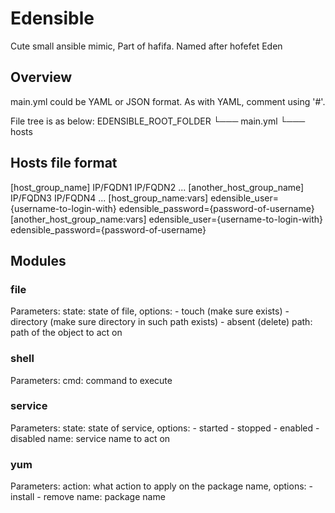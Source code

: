# Edensible
Cute small ansible mimic,
Part of hafifa.
Named after hofefet Eden

## Overview

main.yml could be YAML or JSON format.
As with YAML, comment using '#'.

File tree is as below:
EDENSIBLE_ROOT_FOLDER
└─── main.yml
└─── hosts

## Hosts file format
[host_group_name]
IP/FQDN1
IP/FQDN2
...
[another_host_group_name]
IP/FQDN3
IP/FQDN4
...
[host_group_name:vars]
edensible_user={username-to-login-with}
edensible_password={password-of-username}
[another_host_group_name:vars]
edensible_user={username-to-login-with}
edensible_password={password-of-username}


## Modules

### file
Parameters:
	state: state of file, options:
	  - touch (make sure exists)
	  - directory (make sure directory in such path exists)
	  - absent (delete)
	path: path of the object to act on

### shell
Parameters:
	cmd: command to execute

### service
Parameters:
	state: state of service, options:
	  - started
	  - stopped
	  - enabled
	  - disabled
	name: service name to act on

### yum
Parameters:
	action: what action to apply on the package name, options:
	  - install
	  - remove
	name: package name

